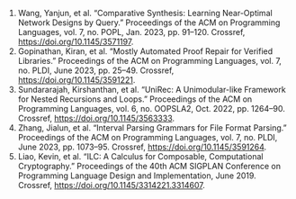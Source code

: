 1. Wang, Yanjun, et al. “Comparative Synthesis: Learning Near-Optimal Network Designs by Query.” Proceedings of the ACM on Programming Languages, vol. 7, no. POPL, Jan. 2023, pp. 91–120. Crossref, <a href='https://doi.org/10.1145/3571197' target='_blank'>https://doi.org/10.1145/3571197</a>.
2. Gopinathan, Kiran, et al. “Mostly Automated Proof Repair for Verified Libraries.” Proceedings of the ACM on Programming Languages, vol. 7, no. PLDI, June 2023, pp. 25–49. Crossref, <a href='https://doi.org/10.1145/3591221' target='_blank'>https://doi.org/10.1145/3591221</a>.
3. Sundararajah, Kirshanthan, et al. “UniRec: A Unimodular-like Framework for Nested Recursions and Loops.” Proceedings of the ACM on Programming Languages, vol. 6, no. OOPSLA2, Oct. 2022, pp. 1264–90. Crossref, <a href='https://doi.org/10.1145/3563333' target='_blank'>https://doi.org/10.1145/3563333</a>.
4. Zhang, Jialun, et al. “Interval Parsing Grammars for File Format Parsing.” Proceedings of the ACM on Programming Languages, vol. 7, no. PLDI, June 2023, pp. 1073–95. Crossref, <a href='https://doi.org/10.1145/3591264' target='_blank'>https://doi.org/10.1145/3591264</a>.
5. Liao, Kevin, et al. “ILC: A Calculus for Composable, Computational Cryptography.” Proceedings of the 40th ACM SIGPLAN Conference on Programming Language Design and Implementation, June 2019. Crossref, <a href='https://doi.org/10.1145/3314221.3314607' target='_blank'>https://doi.org/10.1145/3314221.3314607</a>.